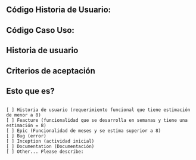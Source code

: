 ## Código Historia de Usuario: 
## Código Caso Uso: 

## Historia de usuario

## Criterios de aceptación


## Esto que es?

<pre><code>
[ ] Historia de usuario (requerimiento funcional que tiene estimación de menor a 8)
[ ] Feacture (funcionalidad que se desarrolla en semanas y tiene una estimación = 8)
[ ] Epic (Funcionalidad de meses y se estima superior a 8)
[ ] Bug (error)  
[ ] Inception (actividad inicial)
[ ] Documentation (Documentación)
[ ] Other... Please describe:
</code></pre>
